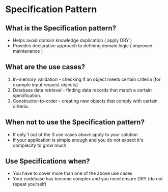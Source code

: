 ﻿# Specification Pattern

## What is the Specification pattern?

- Helps avoid domain knowledge duplication ( apply DRY )
- Provides declarative approach to defining domain logic ( improved maintenance )

## What are the use cases?

1. In-memory validation - checking if an object meets certain criteria (for example input request objects)
2. Database data retrieval - finding data records that match a certain specification.
3. Constructor-to-order - creating new objects that comply with certain criteria.

## When not to use the Specification pattern?

- If only 1 out of the 3 use cases above apply to your solution
- If your application is simple enough and you do not expect it's complecity to grow much

## Use Specifications when?

- You have to cover more than one of the above use cases
- Your codebase has become complex and you need ensure DRY (do not repeat yourself)